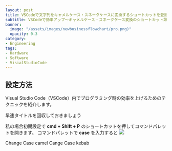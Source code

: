 ```yaml
---
layout: post
title: VSCodeで文字列をキャメルケース・スネークケースに変換するショートカットを登録する方法
subtitle: VSCodeで効率アップ〜キャメルケース・スネークケース変換のショートカット設定ガイド〜
banner:
  image: "/assets/images/newbusinessflowchart/pro.png)"
  opacity: 0.3
category:
- Engineering
tags:
- Hardware
- Software
- VisialStudioCode
---
```



## 設定方法

Visual Studio Code（VSCode）内でプログラミング時の効率を上げるためのテクニックを紹介します。

早速タイトルを回収しておきましょう

私の場合初期設定で
**cmd + Shift + P**
のショートカットを押してコマンドパレットを開きます。
コマンドパレットで
**case**
を入力すると
![](https://github.com/tecmah/tecmah-blogv2/assets/11237144/d0698e6e-78bc-4dd7-bffc-9c4b3c4407cb)

Change Case camel
Cange Case kebab

### 


